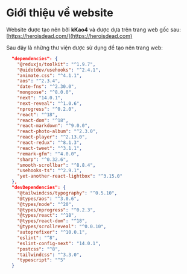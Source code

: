 # Giới thiệu về website

Website được tạo nên bởi __kKao4__ và được dựa trên trang web gốc sau: [https://heroisdead.com/](https://heroisdead.com)

Sau đây là những thư viện được sử dụng để tạo nên trang web:

```json
  "dependencies": {
    "@reduxjs/toolkit": "^1.9.7",
    "@uidotdev/usehooks": "^2.4.1",
    "animate.css": "^4.1.1",
    "aos": "^2.3.4",
    "date-fns": "^2.30.0",
    "mongoose": "^8.0.0",
    "next": "14.0.1",
    "next-reveal": "^1.0.6",
    "nprogress": "^0.2.0",
    "react": "^18",
    "react-dom": "^18",
    "react-markdown": "^9.0.0",
    "react-photo-album": "^2.3.0",
    "react-player": "^2.13.0",
    "react-redux": "^8.1.3",
    "react-tweet": "^3.1.1",
    "remark-gfm": "^4.0.0",
    "sharp": "^0.32.6",
    "smooth-scrollbar": "^8.8.4",
    "usehooks-ts": "^2.9.1",
    "yet-another-react-lightbox": "^3.15.0"
  },
  "devDependencies": {
    "@tailwindcss/typography": "^0.5.10",
    "@types/aos": "^3.0.6",
    "@types/node": "^20",
    "@types/nprogress": "^0.2.3",
    "@types/react": "^18",
    "@types/react-dom": "^18",
    "@types/scrollreveal": "^0.0.10",
    "autoprefixer": "^10.0.1",
    "eslint": "^8",
    "eslint-config-next": "14.0.1",
    "postcss": "^8",
    "tailwindcss": "^3.3.0",
    "typescript": "^5"
  }
```
